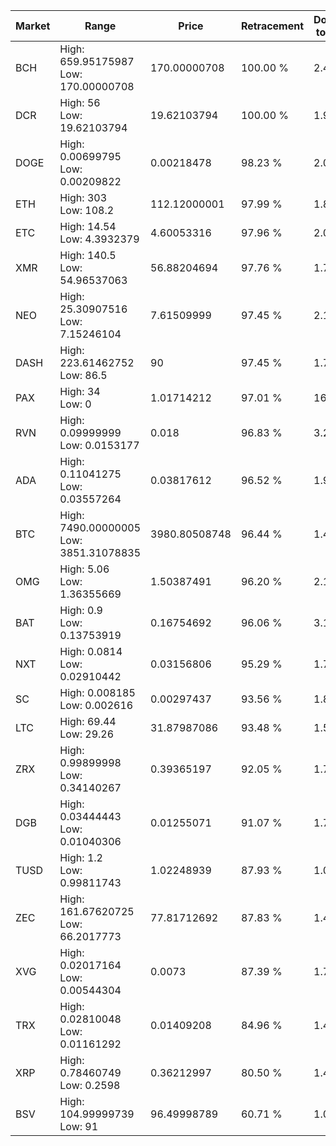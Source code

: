 | Market | Range | Price| Retracement | Doubles to 50% |
| --- | --- | --- | --- | --- |
| BCH | High: 659.95175987<br />Low: 170.00000708 | 170.00000708 | 100.00 % | 2.44 |
| DCR | High: 56<br />Low: 19.62103794 | 19.62103794 | 100.00 % | 1.93 |
| DOGE | High: 0.00699795<br />Low: 0.00209822 | 0.00218478 | 98.23 % | 2.08 |
| ETH | High: 303<br />Low: 108.2 | 112.12000001 | 97.99 % | 1.83 |
| ETC | High: 14.54<br />Low: 4.3932379 | 4.60053316 | 97.96 % | 2.06 |
| XMR | High: 140.5<br />Low: 54.96537063 | 56.88204694 | 97.76 % | 1.72 |
| NEO | High: 25.30907516<br />Low: 7.15246104 | 7.61509999 | 97.45 % | 2.13 |
| DASH | High: 223.61462752<br />Low: 86.5 | 90 | 97.45 % | 1.72 |
| PAX | High: 34<br />Low: 0 | 1.01714212 | 97.01 % | 16.71 |
| RVN | High: 0.09999999<br />Low: 0.0153177 | 0.018 | 96.83 % | 3.20 |
| ADA | High: 0.11041275<br />Low: 0.03557264 | 0.03817612 | 96.52 % | 1.91 |
| BTC | High: 7490.00000005<br />Low: 3851.31078835 | 3980.80508748 | 96.44 % | 1.42 |
| OMG | High: 5.06<br />Low: 1.36355669 | 1.50387491 | 96.20 % | 2.14 |
| BAT | High: 0.9<br />Low: 0.13753919 | 0.16754692 | 96.06 % | 3.10 |
| NXT | High: 0.0814<br />Low: 0.02910442 | 0.03156806 | 95.29 % | 1.75 |
| SC | High: 0.008185<br />Low: 0.002616 | 0.00297437 | 93.56 % | 1.82 |
| LTC | High: 69.44<br />Low: 29.26 | 31.87987086 | 93.48 % | 1.55 |
| ZRX | High: 0.99899998<br />Low: 0.34140267 | 0.39365197 | 92.05 % | 1.70 |
| DGB | High: 0.03444443<br />Low: 0.01040306 | 0.01255071 | 91.07 % | 1.79 |
| TUSD | High: 1.2<br />Low: 0.99811743 | 1.02248939 | 87.93 % | 1.07 |
| ZEC | High: 161.67620725<br />Low: 66.2017773 | 77.81712692 | 87.83 % | 1.46 |
| XVG | High: 0.02017164<br />Low: 0.00544304 | 0.0073 | 87.39 % | 1.75 |
| TRX | High: 0.02810048<br />Low: 0.01161292 | 0.01409208 | 84.96 % | 1.41 |
| XRP | High: 0.78460749<br />Low: 0.2598 | 0.36212997 | 80.50 % | 1.44 |
| BSV | High: 104.99999739<br />Low: 91 | 96.49998789 | 60.71 % | 1.02 |
